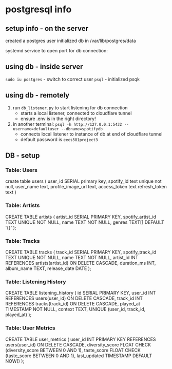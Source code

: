 # postgresql info

## setup info - on the server
created a postgres user
initialized db in /var/lib/postgres/data

systemd service to open port for db connection:


## using db - inside server
`sudo iu postgres` - switch to correct user
`psql` - initialized psqk

## using db - remotely
1. run `db_listener.py` to start listening for db connection
   - starts a local listener, connected to cloudflare tunnel
   - ensure .env is in the right directory!
2. in another terminal: `psql -h http://127.0.0.1:5432 --username=defaultuser --dbname=spotifydb`                                                                                
    - connects local listener to instance of db at end of cloudflare tunnel
    - default password is `eecs581project3`

## DB - setup

### Table: Users
create table users (
    user_id SERIAL primary key, 
    spotify_id text unique not null,
    user_name text,
    profile_image_url text,
    access_token text
    refresh_token text
) 

### Table: Artists
CREATE TABLE artists (
    artist_id SERIAL PRIMARY KEY,
    spotify_artist_id TEXT UNIQUE NOT NULL,
    name TEXT NOT NULL,
    genres TEXT[] DEFAULT '{}'
);


### Table: Tracks
CREATE TABLE tracks (
    track_id SERIAL PRIMARY KEY,
    spotify_track_id TEXT UNIQUE NOT NULL,
    name TEXT NOT NULL,
    artist_id INT REFERENCES artists(artist_id) ON DELETE CASCADE,
    duration_ms INT,
    album_name TEXT,
    release_date DATE
);

### Table: Listening History
CREATE TABLE listening_history (
    id SERIAL PRIMARY KEY,
    user_id INT REFERENCES users(user_id) ON DELETE CASCADE,
    track_id INT REFERENCES tracks(track_id) ON DELETE CASCADE,
    played_at TIMESTAMP NOT NULL,
    context TEXT,
    UNIQUE (user_id, track_id, played_at)
);

### Table: User Metrics
CREATE TABLE user_metrics (
    user_id INT PRIMARY KEY REFERENCES users(user_id) ON DELETE CASCADE,
    diversity_score FLOAT CHECK (diversity_score BETWEEN 0 AND 1),
    taste_score FLOAT CHECK (taste_score BETWEEN 0 AND 1),
    last_updated TIMESTAMP DEFAULT NOW()
);

